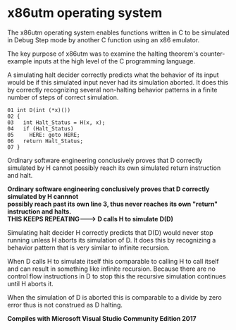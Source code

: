 # x86utm operating system

The x86utm operating system enables functions written in C to be simulated in Debug Step mode by another C function using an x86 emulator. 

The key purpose of x86utm was to examine the halting theorem's counter-example inputs at the high level of the C programming language. 

A simulating halt decider correctly predicts what the behavior of its input would be if this simulated input never had its simulation aborted. It does this by correctly recognizing several non-halting behavior patterns in a finite number of steps of correct simulation. 
```
01 int D(int (*x)()) 
02 {
03   int Halt_Status = H(x, x); 
04   if (Halt_Status)   
05     HERE: goto HERE; 
06   return Halt_Status; 
07 }
```

Ordinary software engineering conclusively proves that D correctly simulated by H cannot possibly
reach its own simulated return instruction and halt.

**Ordinary software engineering conclusively proves that D correctly simulated by H cannnot** <br>
**possibly reach past its own line 3, thus never reaches its own "return" instruction and halts.** <br>
**THIS KEEPS REPEATING---> D calls H to simulate D(D)** 

Simulating halt decider H correctly predicts that D(D) would never stop running unless H aborts its simulation of D. It does this by recognizing a behavior pattern that is very similar to infinite recursion. 

When D calls H to simulate itself this comparable to calling H to call itself and can result in something like infinite recursion. Because there are no control flow instructions in D to stop this the recursive simulation continues until H aborts it. 

When the simulation of D is aborted this is comparable to a divide by zero error thus is not construed as D halting. 

**Compiles with Microsoft Visual Studio Community Edition 2017**

